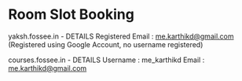# Room Slot Booking

yaksh.fossee.in - DETAILS
Registered Email : me.karthikd@gmail.com
(Registered using Google Account, no username registered)

courses.fossee.in - DETAILS
Username : me_karthikd
Email : me.karthikd@gmail.com
